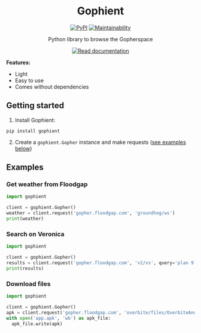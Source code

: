 <p align="center">
    <h1 align="center">Gophient</h1>
    <p align="center">
    <a href="https://pypi.org/project/gophient/"><img alt="PyPI" src="https://img.shields.io/pypi/v/gophient?style=flat&logo=python&logoColor=white"></a>
    <a href="https://codeclimate.com/github/arichr/gophient/maintainability"><img alt="Maintainability" src="https://api.codeclimate.com/v1/badges/d83cf869ea9fa8d05a6f/maintainability"></a>
</p>
    <p align="center">Python library to browse the Gopherspace</p>
    <p align="center">
        <a href="https://arichr.github.io/gophient/"><img alt="Read documentation" src="https://img.shields.io/badge/read-documentation-green?style=for-the-badge&logo=python&logoColor=white"></a>
    </p>
</p>

**Features:**

* Light
* Easy to use
* Comes without dependencies

## Getting started

1. Install Gophient:
```console
pip install gophient
```
2. Create a `gophient.Gopher` instance and make requests ([see examples below](#examples))

## Examples

### Get weather from Floodgap

```python
import gophient

client = gophient.Gopher()
weather = client.request('gopher.floodgap.com', 'groundhog/ws')
print(weather)
```

### Search on Veronica

```python
import gophient

client = gophient.Gopher()
results = client.request('gopher.floodgap.com', 'v2/vs', query='plan 9')
print(results)
```

### Download files

```python
import gophient

client = gophient.Gopher()
apk = client.request('gopher.floodgap.com', 'overbite/files/OverbiteAndroid025.apk')
with open('app.apk', 'wb') as apk_file:
  apk_file.write(apk)
```
